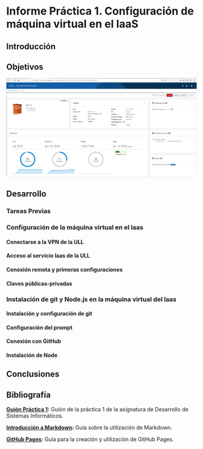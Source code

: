 # Informe Práctica 1. Configuración de máquina virtual en el IaaS
## Introducción

## Objetivos

![Image of Image1](https://github.com/ULL-ESIT-INF-DSI-2021/ull-esit-inf-dsi-20-21-prct01-iaas-alu0101123677/blob/main/docs/img/image1.png)

## Desarrollo

### Tareas Previas

### Configuración de la máquina virtual en el Iaas

#### Conectarse a la VPN de la ULL

#### Acceso al servicio Iaas de la ULL

#### Conexión remota y primeras configuraciones

#### Claves públicas-privadas

### Instalación de git y Node.js en la máquina virtual del Iaas

#### Instalación y configuración de git

#### Configuración del prompt

#### Conexión con GitHub

#### Instalación de Node

## Conclusiones

## Bibliografía

**[Guión Práctica 1](https://ull-esit-inf-dsi-2021.github.io/prct01-iaas/):** Guión de la práctica 1 de la asignatura de Desarrollo de Sistemas Informáticos.

**[Introducción a Markdown](https://guides.github.com/features/mastering-markdown/):** Guía sobre la utilización de Markdown.

**[GitHub Pages](https://docs.github.com/en/github/working-with-github-pages):** Guía para la creación y utilización de GitHub Pages.


